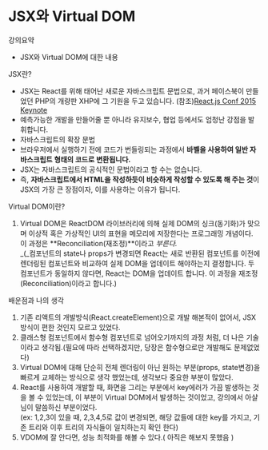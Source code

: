 # JSX와 Virtual DOM

강의요약

* JSX와 Virtual DOM에 대한 내용



JSX란?

* JSX는 React를 위해 태어난 새로운 자바스크립트 문법으로, 과거 페이스북이 만들었던 PHP의 개량판 XHP에 그 기원을 두고 있습니다. (참조)[React.js Conf 2015 Keynote](https://www.youtube.com/watch?v=KVZ-P-ZI6W4)
* 예측가능한 개발을 만들어줄 뿐 아니라 유지보수, 협업 등에서도 엄청난 강점을 발휘합니다.
* 자바스크립트의 확장 문법
* 브라우저에서 실행하기 전에 코드가 번들링되는 과정에서 **바벨을 사용하여 일반 자바스크립트 형태의 코드로 변환됩니다.**
* JSX는 자바스크립트의 공식적인 문법이라고 할 수는 없습니다.
* 즉, **자바스크립트에서 HTML을 작성하듯이 비슷하게 작성할 수 있도록 해 주는 것**이 JSX의 가장 큰 장점이자, 이를 사용하는 이유가 됩니다.



Virtual DOM이란?

1. Virtual DOM은 ReactDOM 라이브러리에 의해 실제 DOM의 싱크(동기화)가 맞으며 이상적 혹은 가상적인 UI의 표현을 메모리에 저장한다는 프로그래밍 개념이다. 이 과정은 **Reconciliation(재조정)**이라고 _부른다._\
   _(_컴포넌트의 state나 props가 변경되면 React는 새로 반환된 컴포넌트를 이전에 렌더링된 컴포넌트와 비교하여 실제 DOM을 업데이트 해야하는지 결정합니다. 두 컴포넌트가 동일하지 않다면, React는 DOM을 업데이트 합니다. 이 과정을 재조정(Reconciliation)이라고 합니다.)



배운점과 나의 생각

1. 기존 리액트의 개발방식(React.createElement)으로 개발 해본적이 없어서, JSX방식이 편한 것인지 모르고 있었다.
2. 클래스형 컴포넌트에서 함수형 컴포넌트로 넘어오기까지의 과정 처럼, 더 나은 기술이라고 생각됨.(필요에 따라 선택하겠지만, 당장은 함수형으로만 개발해도 문제없었다)
3. Virtual DOM에 대해 단순히 전체 렌더링이 아닌 원하는 부분(props, state변경)을 빠르게 교체하는 방식으로 생각 했었는데, 생각보다 중요한 부분이 많았다.
4. React를 사용하여 개발할 때, 화면을 그리는 부분에서 key에러가 가끔 발생하는 것을 볼 수 있었는데, 이 부분이 Virtual DOM에서 발생하는 것이었고, 강의에서 아샬님이 말씀하신 부분이었다.\
   (ex: 1,2,3이 있을 때, 2,3,4,5로 값이 변경되면, 해당 값들에 대한 key를 가지고, 기존 트리와 이후 트리의 자식들이 일치하는지 확인 한다)
5. VDOM에 잘 안다면, 성능 최적화를 해볼 수 있다.( 아직은 해보지 못했음 )





